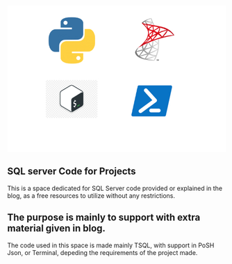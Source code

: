 ![Images](images/icons.jpg)
## SQL server Code for Projects

This is a space dedicated for SQL Server code provided or explained in the blog,
as a free resources to utilize without any restrictions.

## The purpose is mainly to support with extra material given in blog. 
The code used in this space is made mainly TSQL, with support in PoSH Json, or Terminal, depeding the requirements 
of the project made.

